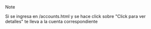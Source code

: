 >[!NOTE]
>Si se ingresa en /accounts.html y se hace click sobre "Click para ver detalles" te lleva a la cuenta correspondiente
